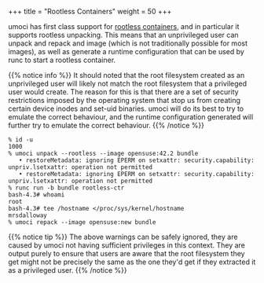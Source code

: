 +++
title = "Rootless Containers"
weight = 50
+++

umoci has first class support for [rootless containers][rootlesscontaine.rs],
and in particular it supports rootless unpacking. This means that an
unprivileged user can unpack and repack and image (which is not traditionally
possible for most images), as well as generate a runtime configuration that can
be used by runc to start a rootless container.

{{% notice info %}}
It should noted that the root filesystem created as an unprivileged user will
likely not match the root filesystem that a privileged user would create. The
reason for this is that there are a set of security restrictions imposed by the
operating system that stop us from creating certain device inodes and set-uid
binaries. umoci will do its best to try to emulate the correct behaviour, and
the runtime configuration generated will further try to emulate the correct
behaviour.
{{% /notice %}}

```text
% id -u
1000
% umoci unpack --rootless --image opensuse:42.2 bundle
   • restoreMetadata: ignoring EPERM on setxattr: security.capability: unpriv.lsetxattr: operation not permitted
   • restoreMetadata: ignoring EPERM on setxattr: security.capability: unpriv.lsetxattr: operation not permitted
% runc run -b bundle rootless-ctr
bash-4.3# whoami
root
bash-4.3# tee /hostname </proc/sys/kernel/hostname
mrsdalloway
% umoci repack --image opensuse:new bundle
```

{{% notice tip %}}
The above warnings can be safely ignored, they are caused by umoci not having
sufficient privileges in this context. They are output purely to ensure that
users are aware that the root filesystem they get might not be precisely the
same as the one they'd get if they extracted it as a privileged user.
{{% /notice %}}

[rootlesscontaine.rs]: https://rootlesscontaine.rs/
